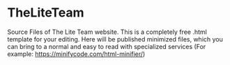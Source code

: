 # TheLiteTeam
Source Files of The Lite Team website. This is a completely free .html template for your editing. Here will be published minimized files, which you can bring to a normal and easy to read with specialized services (For example: https://minifycode.com/html-minifier/)
